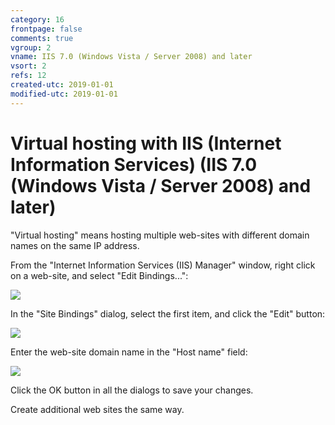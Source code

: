 ```yaml
---
category: 16
frontpage: false
comments: true
vgroup: 2
vname: IIS 7.0 (Windows Vista / Server 2008) and later
vsort: 2
refs: 12
created-utc: 2019-01-01
modified-utc: 2019-01-01
---
```

# Virtual hosting with IIS (Internet Information Services) (IIS 7.0 (Windows Vista / Server 2008) and later)

"Virtual hosting" means hosting multiple web-sites with different domain names on the same IP address.

From the "Internet Information Services (IIS) Manager" window, right click on a web-site, and select "Edit Bindings...":

![](img/144/1.png)

In the "Site Bindings" dialog, select the first item, and click the "Edit" button:

![](img/144/2.png)

Enter the web-site domain name in the "Host name" field:

![](img/144/3.png)

Click the OK button in all the dialogs to save your changes.

Create additional web sites the same way.

